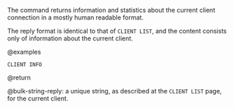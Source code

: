 The command returns information and statistics about the current client
connection in a mostly human readable format.

The reply format is identical to that of `CLIENT LIST`, and the content consists
only of information about the current client.

@examples

```cli
CLIENT INFO
```

@return

@bulk-string-reply: a unique string, as described at the `CLIENT LIST` page, for
the current client.
